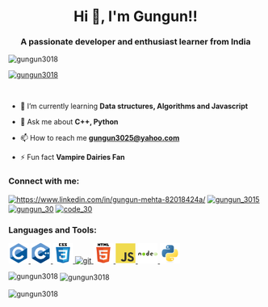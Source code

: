 <h1 align="center">Hi 👋, I'm Gungun!!</h1>
<h3 align="center">A passionate developer and enthusiast learner from India</h3>

<p align="left"> <img src="https://komarev.com/ghpvc/?username=gungun3018&label=Profile%20views&color=0e75b6&style=flat" alt="gungun3018" /> </p>

<p align="left"> <a href="https://github.com/ryo-ma/github-profile-trophy"><img src="https://github-profile-trophy.vercel.app/?username=gungun3018" alt="gungun3018" /></a> </p>

<p align="left"> <a href="https://twitter.com/" target="blank"><img src="https://img.shields.io/twitter/follow/?logo=twitter&style=for-the-badge" alt="" /></a> </p>

- 🌱 I’m currently learning **Data structures, Algorithms and Javascript**

- 💬 Ask me about **C++, Python**

- 📫 How to reach me **gungun3025@yahoo.com**

- ⚡ Fun fact **Vampire Dairies Fan**

<h3 align="left">Connect with me:</h3>
<p align="left">
<a href="https://linkedin.com/in/https://www.linkedin.com/in/gungun-mehta-82018424a/" target="blank"><img align="center" src="https://raw.githubusercontent.com/rahuldkjain/github-profile-readme-generator/master/src/images/icons/Social/linked-in-alt.svg" alt="https://www.linkedin.com/in/gungun-mehta-82018424a/" height="30" width="40" /></a>
<a href="https://instagram.com/gungun_3015" target="blank"><img align="center" src="https://raw.githubusercontent.com/rahuldkjain/github-profile-readme-generator/master/src/images/icons/Social/instagram.svg" alt="gungun_3015" height="30" width="40" /></a>
<a href="https://www.codechef.com/users/gungun_30" target="blank"><img align="center" src="https://cdn.jsdelivr.net/npm/simple-icons@3.1.0/icons/codechef.svg" alt="gungun_30" height="30" width="40" /></a>
<a href="https://www.leetcode.com/code_30" target="blank"><img align="center" src="https://raw.githubusercontent.com/rahuldkjain/github-profile-readme-generator/master/src/images/icons/Social/leet-code.svg" alt="code_30" height="30" width="40" /></a>
</p>

<h3 align="left">Languages and Tools:</h3>
<p align="left"> <a href="https://www.cprogramming.com/" target="_blank" rel="noreferrer"> <img src="https://raw.githubusercontent.com/devicons/devicon/master/icons/c/c-original.svg" alt="c" width="40" height="40"/> </a> <a href="https://www.w3schools.com/cpp/" target="_blank" rel="noreferrer"> <img src="https://raw.githubusercontent.com/devicons/devicon/master/icons/cplusplus/cplusplus-original.svg" alt="cplusplus" width="40" height="40"/> </a> <a href="https://www.w3schools.com/css/" target="_blank" rel="noreferrer"> <img src="https://raw.githubusercontent.com/devicons/devicon/master/icons/css3/css3-original-wordmark.svg" alt="css3" width="40" height="40"/> </a> <a href="https://git-scm.com/" target="_blank" rel="noreferrer"> <img src="https://www.vectorlogo.zone/logos/git-scm/git-scm-icon.svg" alt="git" width="40" height="40"/> </a> <a href="https://www.w3.org/html/" target="_blank" rel="noreferrer"> <img src="https://raw.githubusercontent.com/devicons/devicon/master/icons/html5/html5-original-wordmark.svg" alt="html5" width="40" height="40"/> </a> <a href="https://developer.mozilla.org/en-US/docs/Web/JavaScript" target="_blank" rel="noreferrer"> <img src="https://raw.githubusercontent.com/devicons/devicon/master/icons/javascript/javascript-original.svg" alt="javascript" width="40" height="40"/> </a> <a href="https://nodejs.org" target="_blank" rel="noreferrer"> <img src="https://raw.githubusercontent.com/devicons/devicon/master/icons/nodejs/nodejs-original-wordmark.svg" alt="nodejs" width="40" height="40"/> </a> <a href="https://www.python.org" target="_blank" rel="noreferrer"> <img src="https://raw.githubusercontent.com/devicons/devicon/master/icons/python/python-original.svg" alt="python" width="40" height="40"/> </a> </p>

<p><img align="left" src="https://github-readme-stats.vercel.app/api/top-langs?username=gungun3018&show_icons=true&locale=en&layout=compact" alt="gungun3018" /></p>

<p>&nbsp;<img align="center" src="https://github-readme-stats.vercel.app/api?username=gungun3018&show_icons=true&locale=en" alt="gungun3018" /></p>

<p><img align="center" src="https://github-readme-streak-stats.herokuapp.com/?user=gungun3018&" alt="gungun3018" /></p>
